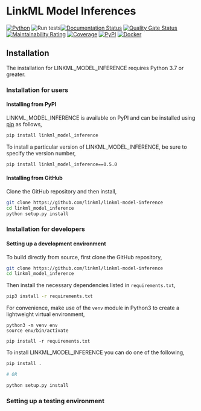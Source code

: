 # LinkML Model Inferences

[![Python](https://img.shields.io/badge/python-3.7+-blue.svg)]()
![Run tests](https://github.com/linkml/linkml-model-inference/workflows/Run%20tests/badge.svg)[![Documentation Status](https://readthedocs.org/projects/linkml_model_inference/badge/?version=latest)](https://linkml_model_inference.readthedocs.io/en/latest/?badge=latest)
[![Quality Gate Status](https://sonarcloud.io/api/project_badges/measure?project=biolink_linkml_model_inference&metric=alert_status)](https://sonarcloud.io/dashboard?id=biolink_linkml_model_inference)
[![Maintainability Rating](https://sonarcloud.io/api/project_badges/measure?project=biolink_linkml_model_inference&metric=sqale_rating)](https://sonarcloud.io/dashboard?id=biolink_linkml_model_inference)
[![Coverage](https://sonarcloud.io/api/project_badges/measure?project=biolink_linkml_model_inference&metric=coverage)](https://sonarcloud.io/dashboard?id=biolink_linkml_model_inference)
[![PyPI](https://img.shields.io/pypi/v/linkml_model_inference)](https://img.shields.io/pypi/v/linkml_model_inference)
[![Docker](https://img.shields.io/static/v1?label=Docker&message=linkml/linkml-model-inference:latest&color=orange&logo=docker)](https://hub.docker.com/r/linkml/linkml-model-inference)


## Installation

The installation for LINKML_MODEL_INFERENCE requires Python 3.7 or greater.


### Installation for users


#### Installing from PyPI

LINKML_MODEL_INFERENCE is available on PyPI and can be installed using
[pip](https://pip.pypa.io/en/stable/installing/) as follows,

```bash
pip install linkml_model_inference
```

To install a particular version of LINKML_MODEL_INFERENCE, be sure to specify the version number,

```bash
pip install linkml_model_inference==0.5.0
```


#### Installing from GitHub

Clone the GitHub repository and then install,

```bash
git clone https://github.com/linkml/linkml-model-inference
cd linkml_model_inference
python setup.py install
```


### Installation for developers

#### Setting up a development environment

To build directly from source, first clone the GitHub repository,

```bash
git clone https://github.com/linkml/linkml-model-inference
cd linkml_model_inference
```

Then install the necessary dependencies listed in ``requirements.txt``,

```bash
pip3 install -r requirements.txt
```


For convenience, make use of the `venv` module in Python3 to create a
lightweight virtual environment,

```
python3 -m venv env
source env/bin/activate

pip install -r requirements.txt
```

To install LINKML_MODEL_INFERENCE you can do one of the following,

```bash
pip install .

# OR 

python setup.py install
```

### Setting up a testing environment

